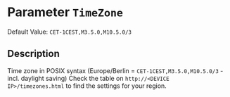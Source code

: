 # Parameter `TimeZone`
Default Value: `CET-1CEST,M3.5.0,M10.5.0/3`

## Description
Time zone in POSIX syntax (Europe/Berlin = `CET-1CEST,M3.5.0,M10.5.0/3` - incl. daylight saving)
Check the table on `http://<DEVICE IP>/timezones.html` to find the settings for your region.
